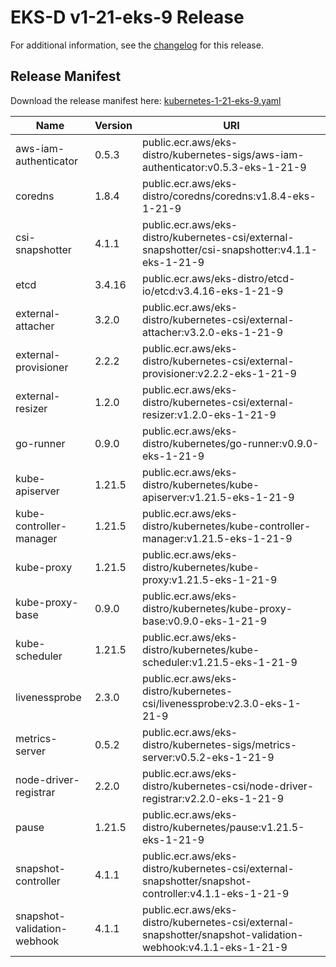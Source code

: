 # EKS-D v1-21-eks-9 Release

For additional information, see the [changelog](CHANGELOG-v1-21-eks-9.md) for this release.

## Release Manifest
Download the release manifest here: [kubernetes-1-21-eks-9.yaml](https://distro.eks.amazonaws.com/kubernetes-1-21/kubernetes-1-21-eks-9.yaml)

| Name | Version | URI |
|------|---------|-----|
| aws-iam-authenticator | 0.5.3 | public.ecr.aws/eks-distro/kubernetes-sigs/aws-iam-authenticator:v0.5.3-eks-1-21-9 |
| coredns | 1.8.4 | public.ecr.aws/eks-distro/coredns/coredns:v1.8.4-eks-1-21-9 |
| csi-snapshotter | 4.1.1 | public.ecr.aws/eks-distro/kubernetes-csi/external-snapshotter/csi-snapshotter:v4.1.1-eks-1-21-9 |
| etcd | 3.4.16 | public.ecr.aws/eks-distro/etcd-io/etcd:v3.4.16-eks-1-21-9 |
| external-attacher | 3.2.0 | public.ecr.aws/eks-distro/kubernetes-csi/external-attacher:v3.2.0-eks-1-21-9 |
| external-provisioner | 2.2.2 | public.ecr.aws/eks-distro/kubernetes-csi/external-provisioner:v2.2.2-eks-1-21-9 |
| external-resizer | 1.2.0 | public.ecr.aws/eks-distro/kubernetes-csi/external-resizer:v1.2.0-eks-1-21-9 |
| go-runner | 0.9.0 | public.ecr.aws/eks-distro/kubernetes/go-runner:v0.9.0-eks-1-21-9 |
| kube-apiserver | 1.21.5 | public.ecr.aws/eks-distro/kubernetes/kube-apiserver:v1.21.5-eks-1-21-9 |
| kube-controller-manager | 1.21.5 | public.ecr.aws/eks-distro/kubernetes/kube-controller-manager:v1.21.5-eks-1-21-9 |
| kube-proxy | 1.21.5 | public.ecr.aws/eks-distro/kubernetes/kube-proxy:v1.21.5-eks-1-21-9 |
| kube-proxy-base | 0.9.0 | public.ecr.aws/eks-distro/kubernetes/kube-proxy-base:v0.9.0-eks-1-21-9 |
| kube-scheduler | 1.21.5 | public.ecr.aws/eks-distro/kubernetes/kube-scheduler:v1.21.5-eks-1-21-9 |
| livenessprobe | 2.3.0 | public.ecr.aws/eks-distro/kubernetes-csi/livenessprobe:v2.3.0-eks-1-21-9 |
| metrics-server | 0.5.2 | public.ecr.aws/eks-distro/kubernetes-sigs/metrics-server:v0.5.2-eks-1-21-9 |
| node-driver-registrar | 2.2.0 | public.ecr.aws/eks-distro/kubernetes-csi/node-driver-registrar:v2.2.0-eks-1-21-9 |
| pause | 1.21.5 | public.ecr.aws/eks-distro/kubernetes/pause:v1.21.5-eks-1-21-9 |
| snapshot-controller | 4.1.1 | public.ecr.aws/eks-distro/kubernetes-csi/external-snapshotter/snapshot-controller:v4.1.1-eks-1-21-9 |
| snapshot-validation-webhook | 4.1.1 | public.ecr.aws/eks-distro/kubernetes-csi/external-snapshotter/snapshot-validation-webhook:v4.1.1-eks-1-21-9 |
